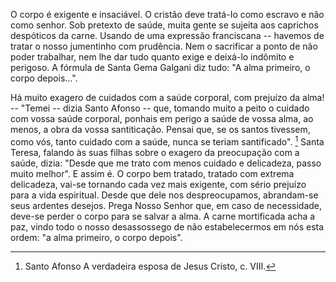 O corpo é exigente e insaciável. O cristão deve tratá-Io como escravo e não como senhor. Sob pretexto de saúde, muita gente se sujeita aos caprichos despóticos da carne. Usando de uma expressão franciscana -- havemos de tratar o nosso jumentinho com prudência. Nem o sacrificar a ponto de não poder trabalhar, nem lhe dar tudo quanto exige e deixá-lo indômito e perigoso. A fórmula de Santa Gema Galgani diz tudo: "A alma primeiro, o corpo depois\...".

Há muito exagero de cuidados com a saúde corporal, com prejuízo da alma! -- "Temei -- dizia Santo Afonso -- que, tomando muito a peito o cuidado com vossa saúde corporal, ponhais em perigo a saúde de vossa alma, ao menos, a obra da vossa santiticação. Pensai que, se os santos tivessem, como vós, tanto cuidado com a saúde, nunca se teriam santificado". [^1] Santa Teresa, falando às suas filhas sobre o exagero da preocupação com a saúde, dizia: "Desde que me trato com menos cuidado e delicadeza, passo muito melhor". E assim é. O corpo bem tratado, tratado com extrema delicadeza, vai-se tornando cada vez mais exigente, com sério prejuízo para a vida espiritual. Desde que dele nos despreocupamos, abrandam-se seus ardentes desejos. Prega Nosso Senhor que, em caso de necessidade, deve-se perder o corpo para se salvar a alma. A carne mortificada acha a paz, vindo todo o nosso desassossego de não estabelecermos em nós esta ordem: "a alma primeiro, o corpo depois".

[^1]: Santo Afonso A verdadeira esposa de Jesus Cristo, c. VIII.